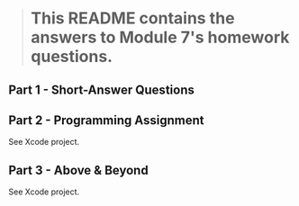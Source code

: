 > # This README contains the answers to Module 7's homework questions.

## Part 1 - Short-Answer Questions

## Part 2 - Programming Assignment
See Xcode project.


## Part 3 - Above & Beyond
See Xcode project.
